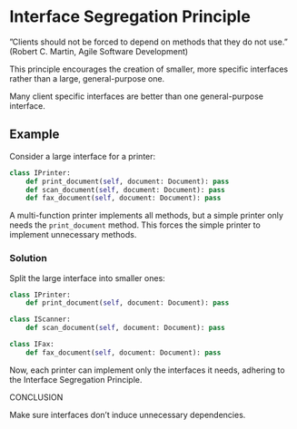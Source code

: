 # Interface Segregation Principle

”Clients should not be forced to depend on methods that they do not use.” 
(Robert C. Martin, Agile Software Development)

This principle encourages the creation of smaller, more specific interfaces rather than a large, general-purpose one.

Many client specific interfaces are better than one general-purpose 
interface.

## Example

Consider a large interface for a printer:

```python
class IPrinter:
    def print_document(self, document: Document): pass
    def scan_document(self, document: Document): pass
    def fax_document(self, document: Document): pass
```

A multi-function printer implements all methods, but a simple printer only needs the `print_document` method. This forces the simple printer to implement unnecessary methods.

### Solution

Split the large interface into smaller ones:

```python
class IPrinter:
    def print_document(self, document: Document): pass

class IScanner:
    def scan_document(self, document: Document): pass

class IFax:
    def fax_document(self, document: Document): pass
```

Now, each printer can implement only the interfaces it needs, adhering to the Interface Segregation Principle.

CONCLUSION

Make sure interfaces don’t induce unnecessary dependencies.